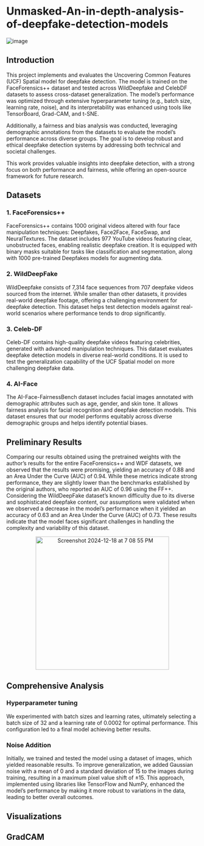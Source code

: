 # Unmasked-An-in-depth-analysis-of-deepfake-detection-models

![image](https://github.com/user-attachments/assets/a5adbe53-ee6a-4b10-855b-00dd66e04679)

## Introduction

This project implements and evaluates the Uncovering Common Features (UCF) Spatial model for deepfake detection. The model is trained on the FaceForensics++ dataset and tested across WildDeepfake and CelebDF datasets to assess cross-dataset generalization. The model’s performance was optimized through extensive hyperparameter tuning (e.g., batch size, learning rate, noise), and its interpretability was enhanced using tools like TensorBoard, Grad-CAM, and t-SNE.

Additionally, a fairness and bias analysis was conducted, leveraging demographic annotations from the datasets to evaluate the model’s performance across diverse groups. The goal is to develop robust and ethical deepfake detection systems by addressing both technical and societal challenges.

This work provides valuable insights into deepfake detection, with a strong focus on both performance and fairness, while offering an open-source framework for future research.

## Datasets
### 1. FaceForensics++
FaceForensics++ contains 1000 original videos altered with four face manipulation techniques: Deepfakes, Face2Face, FaceSwap, and NeuralTextures. The dataset includes 977 YouTube videos featuring clear, unobstructed faces, enabling realistic deepfake creation. It is equipped with binary masks suitable for tasks like classification and segmentation, along with 1000 pre-trained Deepfakes models for augmenting data.

### 2. WildDeepFake
WildDeepfake consists of 7,314 face sequences from 707 deepfake videos sourced from the internet. While smaller than other datasets, it provides real-world deepfake footage, offering a challenging environment for deepfake detection. This dataset helps test detection models against real-world scenarios where performance tends to drop significantly.

### 3. Celeb-DF
Celeb-DF contains high-quality deepfake videos featuring celebrities, generated with advanced manipulation techniques. This dataset evaluates deepfake detection models in diverse real-world conditions. It is used to test the generalization capability of the UCF Spatial model on more challenging deepfake data.

### 4. AI-Face
The AI-Face-FairnessBench dataset includes facial images annotated with demographic attributes such as age, gender, and skin tone. It allows fairness analysis for facial recognition and deepfake detection models. This dataset ensures that our model performs equitably across diverse demographic groups and helps identify potential biases.

## Preliminary Results
Comparing our results obtained using the pretrained weights with the author’s results for the entire FaceForensics++ and WDF datasets, we observed that the results were promising, yielding an accuracy of 0.88 and an Area Under the Curve (AUC) of 0.94. While these metrics indicate strong performance, they are slightly lower than the benchmarks established by the original authors, who reported an AUC of 0.96 using the FF++. Considering the WildDeepFake dataset’s known difficulty due to its diverse and sophisticated deepfake content, our assumptions were validated when we observed a decrease in the model’s performance when it yielded an accuracy of 0.63 and an Area Under the Curve (AUC) of 0.73. These results indicate that the model faces significant challenges in handling the complexity and variability of this dataset.

<p align="center">
  <img width="350" alt="Screenshot 2024-12-18 at 7 08 55 PM" src="https://github.com/user-attachments/assets/2e2b7801-070a-4bf4-9fc7-7d2417914938" />
</p>

## Comprehensive Analysis
### Hyperparameter tuning
We experimented with batch sizes and learning rates, ultimately selecting a batch size of 32 and a learning rate of 0.0002 for optimal performance. This configuration led to a final model achieving better results.

### Noise Addition
Initially, we trained and tested the model using a dataset of images, which yielded reasonable results. To improve generalization, we added Gaussian noise with a mean of 0 and a standard deviation of 15 to the images during training, resulting in a maximum pixel value shift of ±15. This approach, implemented using libraries like TensorFlow and NumPy, enhanced the model’s performance by making it more robust to variations in the data, leading to better overall outcomes.

## Visualizations
## GradCAM


